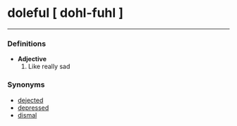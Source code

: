 # doleful [ dohl-fuhl ]
---
### Definitions
- **Adjective**
	1. Like really sad

### Synonyms
-   [dejected](https://www.thesaurus.com/browse/dejected)
-   [depressed](https://www.thesaurus.com/browse/depressed)
-   [dismal](https://www.thesaurus.com/browse/dismal)
